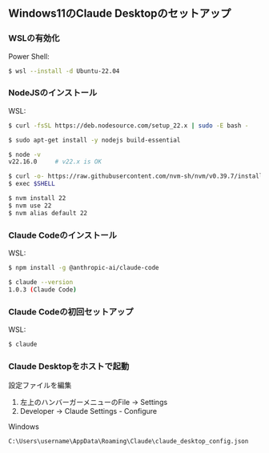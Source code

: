 ## Windows11のClaude Desktopのセットアップ

### WSLの有効化

Power Shell:
```sh
$ wsl --install -d Ubuntu-22.04
```

### NodeJSのインストール

WSL:
```sh
$ curl -fsSL https://deb.nodesource.com/setup_22.x | sudo -E bash -
```
```sh
$ sudo apt-get install -y nodejs build-essential
```
```sh
$ node -v
v22.16.0     # v22.x is OK
```

```sh
$ curl -o- https://raw.githubusercontent.com/nvm-sh/nvm/v0.39.7/install.sh | bash
$ exec $SHELL
```
```sh
$ nvm install 22
$ nvm use 22
$ nvm alias default 22
```

### Claude Codeのインストール

WSL:
```sh
$ npm install -g @anthropic-ai/claude-code
```

```sh
$ claude --version
1.0.3 (Claude Code)
```

### Claude Codeの初回セットアップ

WSL:
```sh
$ claude
```

### Claude Desktopをホストで起動

設定ファイルを編集

1. 左上のハンバーガーメニューのFile -> Settings
2. Developer -> Claude Settings - Configure

Windows
```sh
C:\Users\username\AppData\Roaming\Claude\claude_desktop_config.json
```
